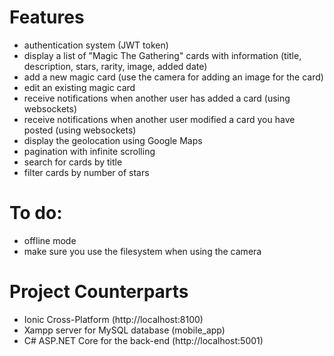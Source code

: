 # Features

- authentication system (JWT token)
- display a list of "Magic The Gathering" cards with information (title, description, stars, rarity, image, added date)
- add a new magic card (use the camera for adding an image for the card)
- edit an existing magic card
- receive notifications when another user has added a card (using websockets)
- receive notifications when another user modified a card you have posted (using websockets)
- display the geolocation using Google Maps
- pagination with infinite scrolling
- search for cards by title
- filter cards by number of stars

# To do:

- offline mode
- make sure you use the filesystem when using the camera

# Project Counterparts

- Ionic Cross-Platform (http://localhost:8100)
- Xampp server for MySQL database (mobile_app)
- C# ASP.NET Core for the back-end (http://localhost:5001)
